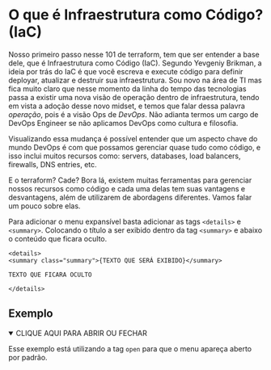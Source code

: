 # O que é Infraestrutura como Código? (IaC)

Nosso primeiro passo nesse 101 de terraform, tem que ser entender a base dele, que é
Infraestrutura como Código (IaC). Segundo Yevgeniy Brikman, a ideia por trás do IaC é
que você escreva e execute código para definir deployar, atualizar e destruir sua
infraestrutura.
Sou novo na área de TI mas fica muito claro que nesse momento da linha do tempo das
tecnologias passa a existir uma nova visão de operação dentro de infraestrutura, tendo
em vista a adoção desse novo midset, e temos que falar dessa palavra *operação*, pois é
a visão Ops de *DevOps*. Não adianta termos um cargo de DevOps Engineer se não aplicamos
DevOps como cultura e filosofia.

Visualizando essa mudança é possível entender que um aspecto chave do mundo DevOps
é com que possamos gerenciar quase tudo como código, e isso inclui muitos recursos como:
servers, databases, load balancers, firewalls, DNS entries, etc.

E o terraform? Cade? Bora lá, existem muitas ferramentas para gerenciar nossos recursos
como código e cada uma delas tem suas vantagens e desvantagens, além de utilizarem de
abordagens diferentes. Vamos falar um pouco sobre elas.

Para adicionar o menu expansível basta adicionar as tags ```<details>``` e ```<summary>```. Colocando o título a ser exibido dentro da tag ```<summary>``` e abaixo o conteúdo que ficara oculto.

```
<details>
<summary class="summary">{TEXTO QUE SERÁ EXIBIDO}</summary>

TEXTO QUE FICARA OCULTO

</details>
```

## Exemplo

<details open>
<summary class="summary">CLIQUE AQUI PARA ABRIR OU FECHAR</summary>

Esse exemplo está utilizando a tag ```open``` para que o menu apareça aberto por padrão.

</details>
